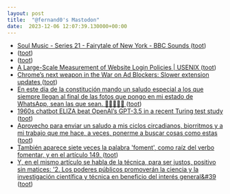 ```yaml
---
layout: post
title:  "@fernand0's Mastodon"
date:  2023-12-06 12:07:39.130000+00:00
---
```

*  [Soul Music - Series 21 - Fairytale of New York - BBC Sounds ](https://www.bbc.co.uk/sounds/play/b06s9d1) ([toot](https://mastodon.social/@fernand0/111533389189626641))
*  [ ](https://triptico.com/social/angel) ([toot](https://mastodon.social/@fernand0/111533386035143940))
*  [ ](https://masto.es/@Wubira) ([toot](https://mastodon.social/@fernand0/111533291886407218))
*  [A Large-Scale Measurement of Website Login Policies \| USENIX ](https://www.usenix.org/conference/usenixsecurity23/presentation/al-room) ([toot](https://mastodon.social/@fernand0/111533173607400866))
*  [Chrome’s next weapon in the War on Ad Blockers: Slower extension updates ](https://arstechnica.com/google/2023/12/chromes-next-weapon-in-the-war-on-ad-blockers-slower-extension-updates) ([toot](https://mastodon.social/@fernand0/111532995613867497))
*  [En este día de la constitución mando un saludo especial a los que siempre llegan al final de las fotos que pongo en mi estado de WhatsApp, sean las que sean. 🫶🏼🫶🏼🫶 ](https://mastodon.social/@fernand0/111532850119423357) ([toot](https://mastodon.social/@fernand0/111532850119423357))
*  [1960s chatbot ELIZA beat OpenAI’s GPT-3.5 in a recent Turing test study ](https://arstechnica.com/information-technology/2023/12/real-humans-appeared-human-63-of-the-time-in-recent-turing-test-ai-study) ([toot](https://mastodon.social/@fernand0/111532774487989888))
*  [Aprovecho para enviar un saludo a mis ciclos circadianos, biorritmos y a mi trabajo que me hace, a veces, ponerme a buscar cosas como estas ](https://mastodon.social/@fernand0/111532578010091754) ([toot](https://mastodon.social/@fernand0/111532578010091754))
*  [También aparece siete veces la palabra &#39;foment&#39;, como raíz del verbo fomentar, y en el artículo 149. ](https://mastodon.social/@fernand0/111532576273303680) ([toot](https://mastodon.social/@fernand0/111532576273303680))
*  [Y, en el mismo artículo se habla de la técnica, para ser justos, positivo sin matices: &#39;2. Los poderes públicos promoverán la ciencia y la investigación científica y técnica en beneficio del interés general&#39 ](https://mastodon.social/@fernand0/111532574061237171) ([toot](https://mastodon.social/@fernand0/111532574061237171))
